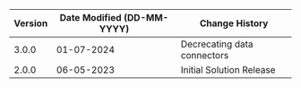 | **Version** | **Date Modified (DD-MM-YYYY)** | **Change History**                                                 |
|-------------|--------------------------------|--------------------------------------------------------------------|
| 3.0.0       | 01-07-2024                     |  Decrecating data connectors                                          |
| 2.0.0       | 06-05-2023                     |  Initial Solution Release                                          |